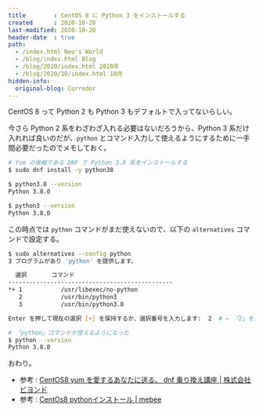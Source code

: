 ```yaml
---
title        : CentOS 8 に Python 3 をインストールする
created      : 2020-10-28
last-modified: 2020-10-28
header-date  : true
path:
  - /index.html Neo's World
  - /blog/index.html Blog
  - /blog/2020/index.html 2020年
  - /blog/2020/10/index.html 10月
hidden-info:
  original-blog: Corredor
---
```


CentOS 8 って Python 2 も Python 3 もデフォルトで入ってないらしい。

今さら Python 2 系をわざわざ入れる必要はないだろうから、Python 3 系だけ入れれば良いのだが、`python` とコマンド入力して使えるようにするために一手間必要だったのでメモしておく。

```bash
# Yum の後継である DNF で Python 3.8 系をインストールする
$ sudo dnf install -y python38

$ python3.8 --version
Python 3.8.0

$ python3 --version
Python 3.8.0
```

この時点では `python` コマンドがまだ使えないので、以下の `alternatives` コマンドで設定する。

```bash
$ sudo alternatives --config python
3 プログラムがあり 'python' を提供します。

  選択       コマンド
-----------------------------------------------
*+ 1           /usr/libexec/no-python
   2           /usr/bin/python3
   3           /usr/bin/python3.8

Enter を押して現在の選択 [+] を保持するか、選択番号を入力します:  2  # ← 「2」を指定する

# 「python」コマンドが使えるようになった
$ python --version
Python 3.8.0
```

おわり。

- 参考 : [CentOS8 yum を愛するあなたに送る、 dnf 乗り換え講座 | 株式会社ビヨンド](https://beyondjapan.com/blog/2019/12/centos8-dnf/)
- 参考 : [CentOs8 pythonインストール | mebee](https://mebee.info/2019/10/16/post-2212/)
